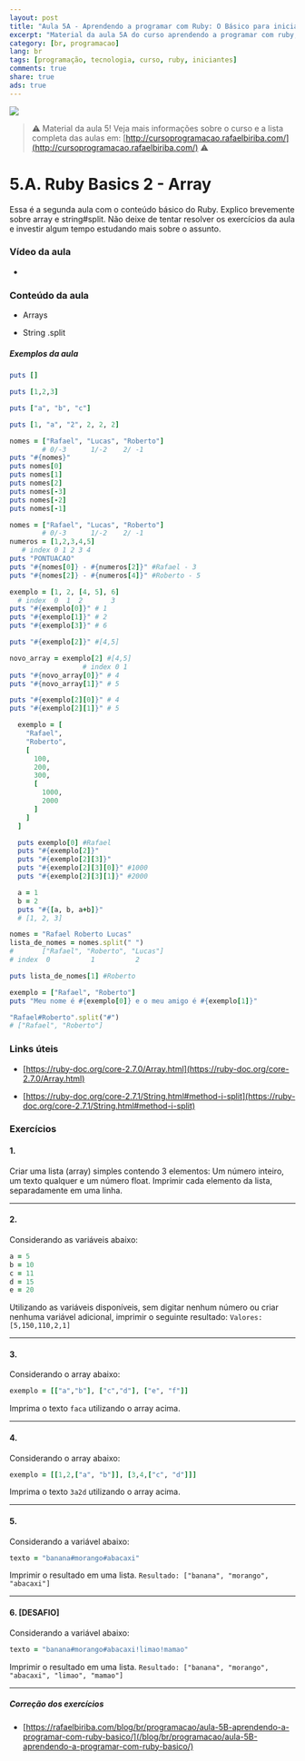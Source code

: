 ```yaml
---
layout: post
title: "Aula 5A - Aprendendo a programar com Ruby: O Básico para iniciantes"
excerpt: "Material da aula 5A do curso aprendendo a programar com ruby, o básico para iniciantes. Nunca é tarde para começar a programar! Eu criei um curso gratuito, fácil e didático voltado para iniciantes. Confira mais informações aqui nessa publicação."
category: [br, programacao]
lang: br
tags: [programação, tecnologia, curso, ruby, iniciantes]
comments: true
share: true
ads: true
---
```


![](/blog/images/curso_ruby_basico/banner-curso-ruby-5A.jpg)

> :warning: Material da aula 5! Veja mais informações sobre o curso e a lista completa das aulas em: [http://cursoprogramacao.rafaelbiriba.com/](http://cursoprogramacao.rafaelbiriba.com/) :warning:

# 5.A. Ruby Basics 2 - Array

Essa é a segunda aula com o conteúdo básico do Ruby. Explico brevemente sobre array e string#split.
Não deixe de tentar resolver os exercícios da aula e investir algum tempo estudando mais sobre o assunto.

### Vídeo da aula

-

### Conteúdo da aula

- Arrays

- String .split

##### Exemplos da aula

```ruby
puts []

puts [1,2,3]

puts ["a", "b", "c"]

puts [1, "a", "2", 2, 2, 2]
```

```ruby
nomes = ["Rafael", "Lucas", "Roberto"]
        # 0/-3      1/-2    2/ -1
puts "#{nomes}"
puts nomes[0]
puts nomes[1]
puts nomes[2]
puts nomes[-3]
puts nomes[-2]
puts nomes[-1]
```

```ruby
nomes = ["Rafael", "Lucas", "Roberto"]
        # 0/-3      1/-2    2/ -1
numeros = [1,2,3,4,5]
   # index 0 1 2 3 4
puts "PONTUACAO"
puts "#{nomes[0]} - #{numeros[2]}" #Rafael - 3
puts "#{nomes[2]} - #{numeros[4]}" #Roberto - 5
```

```ruby
exemplo = [1, 2, [4, 5], 6]
  # index  0  1  2       3
puts "#{exemplo[0]}" # 1
puts "#{exemplo[1]}" # 2
puts "#{exemplo[3]}" # 6

puts "#{exemplo[2]}" #[4,5]

novo_array = exemplo[2] #[4,5]
                  # index 0 1
puts "#{novo_array[0]}" # 4
puts "#{novo_array[1]}" # 5

puts "#{exemplo[2][0]}" # 4
puts "#{exemplo[2][1]}" # 5
```

```ruby
  exemplo = [
    "Rafael",
    "Roberto",
    [
      100,
      200,
      300,
      [
        1000,
        2000
      ]
    ]
  ]

  puts exemplo[0] #Rafael
  puts "#{exemplo[2]}"
  puts "#{exemplo[2][3]}"
  puts "#{exemplo[2][3][0]}" #1000
  puts "#{exemplo[2][3][1]}" #2000
```

```ruby
  a = 1
  b = 2
  puts "#{[a, b, a+b]}"
  # [1, 2, 3]
```

```ruby
nomes = "Rafael Roberto Lucas"
lista_de_nomes = nomes.split(" ")
#       ["Rafael", "Roberto", "Lucas"]
# index  0          1          2

puts lista_de_nomes[1] #Roberto
```

```ruby
exemplo = ["Rafael", "Roberto"]
puts "Meu nome é #{exemplo[0]} e o meu amigo é #{exemplo[1]}"

"Rafael#Roberto".split("#")
# ["Rafael", "Roberto"]
```

### Links úteis

- [https://ruby-doc.org/core-2.7.0/Array.html](https://ruby-doc.org/core-2.7.0/Array.html)

- [https://ruby-doc.org/core-2.7.1/String.html#method-i-split](https://ruby-doc.org/core-2.7.1/String.html#method-i-split)

### Exercícios

#### 1.
Criar uma lista (array) simples contendo 3 elementos: Um número inteiro, um texto qualquer e um número float.
Imprimir cada elemento da lista, separadamente em uma linha.

---

#### 2.
Considerando as variáveis abaixo:

```ruby
a = 5
b = 10
c = 11
d = 15
e = 20
```

Utilizando as variáveis disponíveis, sem digitar nenhum número ou criar nenhuma variável adicional, imprimir o seguinte resultado: `Valores: [5,150,110,2,1]`

---

#### 3.
Considerando o array abaixo:

```ruby
exemplo = [["a","b"], ["c","d"], ["e", "f"]]
```

Imprima o texto `faca` utilizando o array acima.

---

#### 4.
Considerando o array abaixo:

```ruby
exemplo = [[1,2,["a", "b"]], [3,4,["c", "d"]]]
```

Imprima o texto `3a2d` utilizando o array acima.

---

#### 5.
Considerando a variável abaixo:

```ruby
texto = "banana#morango#abacaxi"
```

Imprimir o resultado em uma lista.
`Resultado: ["banana", "morango", "abacaxi"]`

---

#### 6. [DESAFIO]
Considerando a variável abaixo:

```ruby
texto = "banana#morango#abacaxi!limao!mamao"
```

Imprimir o resultado em uma lista.
`Resultado: ["banana", "morango", "abacaxi", "limao", "mamao"]`

---

##### Correção dos exercícios

- [https://rafaelbiriba.com/blog/br/programacao/aula-5B-aprendendo-a-programar-com-ruby-basico/](/blog/br/programacao/aula-5B-aprendendo-a-programar-com-ruby-basico/)
